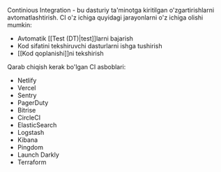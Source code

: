 Continious Integration - bu dasturiy ta'minotga kiritilgan o'zgartirishlarni avtomatlashtirish.
CI o'z ichiga quyidagi jarayonlarni o'z ichiga olishi mumkin:
- Avtomatik [[Test (DT)|test]]larni bajarish
- Kod sifatini tekshiruvchi dasturlarni ishga tushirish
- [[Kod qoplanishi]]ni tekshirish

Qarab chiqish kerak bo'lgan CI asboblari:
- Netlify
- Vercel
- Sentry
- PagerDuty
- Bitrise
- CircleCI
- ElasticSearch
- Logstash
- Kibana
- Pingdom
- Launch Darkly
- Terraform